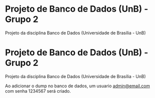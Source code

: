 # Projeto de Banco de Dados (UnB) - Grupo 2
Projeto da disciplina Banco de Dados (Universidade de Brasília - UnB)
# Projeto de Banco de Dados (UnB) - Grupo 2
Projeto da disciplina Banco de Dados (Universidade de Brasília - UnB)

Ao adicionar o dump no banco de dados, um usuario admin@email.com com senha 1234567 será criado.